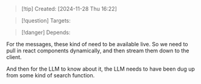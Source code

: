 
>[!tip] Created: [2024-11-28 Thu 16:22]

>[!question] Targets: 

>[!danger] Depends: 

For the messages, these kind of need to be available live.
So we need to pull in react components dynamically, and then stream them down to the client.

And then for the LLM to know about it, the LLM needs to have been dug up from some kind of search function.